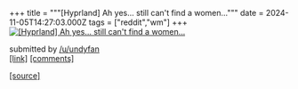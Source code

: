 +++
title = """[Hyprland] Ah yes... still can't find a women..."""
date = 2024-11-05T14:27:03.000Z
tags = ["reddit","wm"]
+++
[![[Hyprland] Ah yes... still can't find a women...](https://b.thumbs.redditmedia.com/XBRc4KShEbr9oF7qZW7q8ncV7g28Bs2LYD6aX-jLPro.jpg "[Hyprland] Ah yes... still can't find a women...")](https://www.reddit.com/r/unixporn/comments/1gk7x2o/hyprland_ah_yes_still_cant_find_a_women/)

submitted by [/u/undyfan](https://www.reddit.com/user/undyfan)  
[\[link\]](https://www.reddit.com/gallery/1gk7x2o) [\[comments\]](https://www.reddit.com/r/unixporn/comments/1gk7x2o/hyprland_ah_yes_still_cant_find_a_women/)

[[source]](https://www.reddit.com/r/unixporn/comments/1gk7x2o/hyprland_ah_yes_still_cant_find_a_women/)
